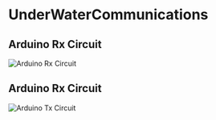 # UnderWaterCommunications

## Arduino Rx Circuit
![Arduino Rx Circuit](https://github.com/akshaya-bhat/UnderWaterCommunications/assets/44793381/f0cfb79b-bab3-4503-bb53-dd104e05f1e7)

## Arduino Rx Circuit
![Arduino Tx Circuit](https://github.com/akshaya-bhat/UnderWaterCommunications/assets/44793381/fb02dbe9-1099-4ce2-b21e-a97e19caa076)
